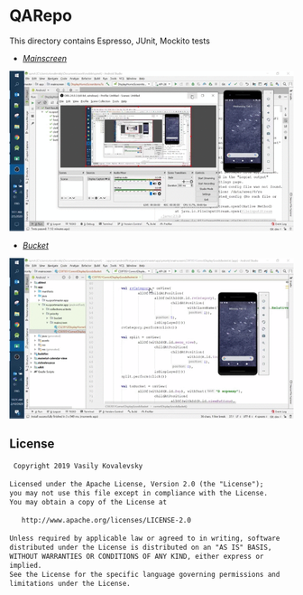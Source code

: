 # QARepo
 This directory contains Espresso, JUnit, Mockito tests

* *[Mainscreen](https://github.com/eclorelavie/QARepo/tree/master/Espresso/mainscreen)*

![](DisplayHomeScreenItemsTest.kt.gif)

* *[Bucket](https://github.com/eclorelavie/QARepo/tree/master/Espresso/bucket)*

![](C597051CorrectDisplayGoodsBasket.gif)

## License

     Copyright 2019 Vasily Kovalevsky

    Licensed under the Apache License, Version 2.0 (the "License");
    you may not use this file except in compliance with the License.
    You may obtain a copy of the License at

       http://www.apache.org/licenses/LICENSE-2.0

    Unless required by applicable law or agreed to in writing, software
    distributed under the License is distributed on an "AS IS" BASIS,
    WITHOUT WARRANTIES OR CONDITIONS OF ANY KIND, either express or implied.
    See the License for the specific language governing permissions and
    limitations under the License. 
